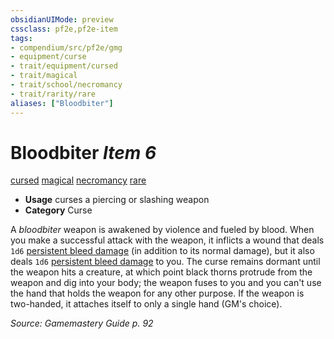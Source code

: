 ```yaml
---
obsidianUIMode: preview
cssclass: pf2e,pf2e-item
tags:
- compendium/src/pf2e/gmg
- equipment/curse
- trait/equipment/cursed
- trait/magical
- trait/school/necromancy
- trait/rarity/rare
aliases: ["Bloodbiter"]
---
```

# Bloodbiter *Item 6*  
[cursed](cursed-gmg.md)  [magical](magical.md)  [necromancy](necromancy.md)  [rare](rare.md)  

- **Usage** curses a piercing or slashing weapon
- **Category** Curse

A _bloodbiter_ weapon is awakened by violence and fueled by blood. When you make a successful attack with the weapon, it inflicts a wound that deals `1d6` [persistent bleed damage](conditions.md#Persistent%20Damage) (in addition to its normal damage), but it also deals `1d6` [persistent bleed damage](conditions.md#Persistent%20Damage) to you. The curse remains dormant until the weapon hits a creature, at which point black thorns protrude from the weapon and dig into your body; the weapon fuses to you and you can't use the hand that holds the weapon for any other purpose. If the weapon is two-handed, it attaches itself to only a single hand (GM's choice).

*Source: Gamemastery Guide p. 92*